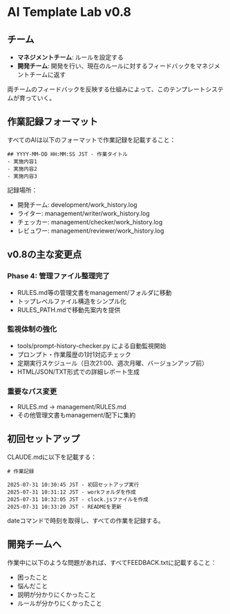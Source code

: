 # AI Template Lab v0.8

## チーム
- **マネジメントチーム**: ルールを設定する
- **開発チーム**: 開発を行い、現在のルールに対するフィードバックをマネジメントチームに返す

両チームのフィードバックを反映する仕組みによって、このテンプレートシステムが育っていく。

## 作業記録フォーマット

すべてのAIは以下のフォーマットで作業記録を記載すること：

```
## YYYY-MM-DD HH:MM:SS JST - 作業タイトル
- 実施内容1
- 実施内容2
- 実施内容3
```

記録場所：
- 開発チーム: development/work_history.log
- ライター: management/writer/work_history.log
- チェッカー: management/checker/work_history.log
- レビュワー: management/reviewer/work_history.log

## v0.8の主な変更点

### Phase 4: 管理ファイル整理完了
- RULES.md等の管理文書をmanagement/フォルダに移動
- トップレベルファイル構造をシンプル化
- RULES_PATH.mdで移動先案内を提供

### 監視体制の強化
- tools/prompt-history-checker.py による自動監視開始
- プロンプト・作業履歴の1対1対応チェック
- 定期実行スケジュール（日次21:00、週次月曜、バージョンアップ前）
- HTML/JSON/TXT形式での詳細レポート生成

### 重要なパス変更
- RULES.md → management/RULES.md
- その他管理文書もmanagement/配下に集約

## 初回セットアップ
CLAUDE.mdに以下を記載する：

```
# 作業記録

2025-07-31 10:30:45 JST - 初回セットアップ実行
2025-07-31 10:31:12 JST - workフォルダを作成
2025-07-31 10:32:05 JST - clock.jsファイルを作成
2025-07-31 10:33:20 JST - READMEを更新
```

dateコマンドで時刻を取得し、すべての作業を記録する。

## 開発チームへ
作業中に以下のような問題があれば、すべてFEEDBACK.txtに記載すること：
- 困ったこと
- 悩んだこと
- 説明が分かりにくかったこと
- ルールが分かりにくかったこと